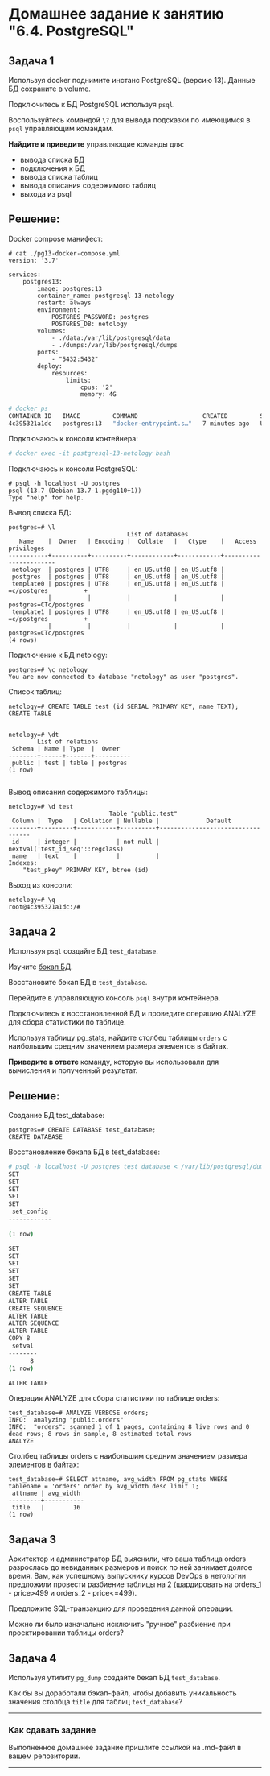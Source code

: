 # Домашнее задание к занятию "6.4. PostgreSQL"

## Задача 1

Используя docker поднимите инстанс PostgreSQL (версию 13). Данные БД сохраните в volume.

Подключитесь к БД PostgreSQL используя `psql`.

Воспользуйтесь командой `\?` для вывода подсказки по имеющимся в `psql` управляющим командам.

**Найдите и приведите** управляющие команды для:
- вывода списка БД
- подключения к БД
- вывода списка таблиц
- вывода описания содержимого таблиц
- выхода из psql


## Решение:  

Docker compose манифест:  
```
# cat ./pg13-docker-compose.yml 
version: '3.7'

services:
    postgres13:
        image: postgres:13
        container_name: postgresql-13-netology
        restart: always
        environment:
            POSTGRES_PASSWORD: postgres
            POSTGRES_DB: netology
        volumes:
            - ./data:/var/lib/postgresql/data
            - ./dumps:/var/lib/postgresql/dumps
        ports:
            - "5432:5432"
        deploy:
            resources:
                limits:
                    cpus: '2'
                    memory: 4G

```

```bash
# docker ps 
CONTAINER ID   IMAGE         COMMAND                  CREATED         STATUS         PORTS                                                  NAMES
4c395321a1dc   postgres:13   "docker-entrypoint.s…"   7 minutes ago   Up 7 minutes   0.0.0.0:5432->5432/tcp, :::5432->5432/tcp              postgresql-13-netology
```
Подключаюсь к консоли контейнера:  
```bash
# docker exec -it postgresql-13-netology bash
```
Подключаюсь к консоли PostgreSQL:  
```
# psql -h localhost -U postgres
psql (13.7 (Debian 13.7-1.pgdg110+1))
Type "help" for help.

```

Вывод списка БД:  
```
postgres=# \l
                                 List of databases
   Name    |  Owner   | Encoding |  Collate   |   Ctype    |   Access privileges   
-----------+----------+----------+------------+------------+-----------------------
 netology  | postgres | UTF8     | en_US.utf8 | en_US.utf8 | 
 postgres  | postgres | UTF8     | en_US.utf8 | en_US.utf8 | 
 template0 | postgres | UTF8     | en_US.utf8 | en_US.utf8 | =c/postgres          +
           |          |          |            |            | postgres=CTc/postgres
 template1 | postgres | UTF8     | en_US.utf8 | en_US.utf8 | =c/postgres          +
           |          |          |            |            | postgres=CTc/postgres
(4 rows)

```

Подключение к БД netology:  
```
postgres=# \c netology
You are now connected to database "netology" as user "postgres".
```

Список таблиц:
```
netology=# CREATE TABLE test (id SERIAL PRIMARY KEY, name TEXT);
CREATE TABLE


netology=# \dt
        List of relations
 Schema | Name | Type  |  Owner   
--------+------+-------+----------
 public | test | table | postgres
(1 row)


```

Вывод описания содержимого таблицы:
```
netology=# \d test
                            Table "public.test"
 Column |  Type   | Collation | Nullable |             Default              
--------+---------+-----------+----------+----------------------------------
 id     | integer |           | not null | nextval('test_id_seq'::regclass)
 name   | text    |           |          | 
Indexes:
    "test_pkey" PRIMARY KEY, btree (id)
```

Выход из консоли: 
```
netology=# \q
root@4c395321a1dc:/#
```

## Задача 2

Используя `psql` создайте БД `test_database`.

Изучите [бэкап БД](https://github.com/netology-code/virt-homeworks/tree/master/06-db-04-postgresql/test_data).

Восстановите бэкап БД в `test_database`.

Перейдите в управляющую консоль `psql` внутри контейнера.

Подключитесь к восстановленной БД и проведите операцию ANALYZE для сбора статистики по таблице.

Используя таблицу [pg_stats](https://postgrespro.ru/docs/postgresql/12/view-pg-stats), найдите столбец таблицы `orders` 
с наибольшим средним значением размера элементов в байтах.

**Приведите в ответе** команду, которую вы использовали для вычисления и полученный результат.


## Решение:

Создание БД test_database:
```
postgres=# CREATE DATABASE test_database;
CREATE DATABASE

```

Восстановление бэкапа БД в test_database:  
```bash
# psql -h localhost -U postgres test_database < /var/lib/postgresql/dumps/test_dump.sql 
SET
SET
SET
SET
SET
 set_config 
------------
 
(1 row)

SET
SET
SET
SET
SET
SET
CREATE TABLE
ALTER TABLE
CREATE SEQUENCE
ALTER TABLE
ALTER SEQUENCE
ALTER TABLE
COPY 8
 setval 
--------
      8
(1 row)

ALTER TABLE
```

Операция ANALYZE для сбора статистики по таблице orders:

```
test_database=# ANALYZE VERBOSE orders;
INFO:  analyzing "public.orders"
INFO:  "orders": scanned 1 of 1 pages, containing 8 live rows and 0 dead rows; 8 rows in sample, 8 estimated total rows
ANALYZE
```

Столбец таблицы orders с наибольшим средним значением размера элементов в байтах:  

```
test_database=# SELECT attname, avg_width FROM pg_stats WHERE tablename = 'orders' order by avg_width desc limit 1;
 attname | avg_width 
---------+-----------
 title   |        16
(1 row)

```



## Задача 3

Архитектор и администратор БД выяснили, что ваша таблица orders разрослась до невиданных размеров и
поиск по ней занимает долгое время. Вам, как успешному выпускнику курсов DevOps в нетологии предложили
провести разбиение таблицы на 2 (шардировать на orders_1 - price>499 и orders_2 - price<=499).

Предложите SQL-транзакцию для проведения данной операции.

Можно ли было изначально исключить "ручное" разбиение при проектировании таблицы orders?

## Задача 4

Используя утилиту `pg_dump` создайте бекап БД `test_database`.

Как бы вы доработали бэкап-файл, чтобы добавить уникальность значения столбца `title` для таблиц `test_database`?

---

### Как cдавать задание

Выполненное домашнее задание пришлите ссылкой на .md-файл в вашем репозитории.

---
